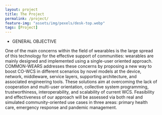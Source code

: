 ```yaml
---
layout: project
title: The Project
permalink: /project/
feature-img: "assets/img/pexels/desk-top.webp"
tags: [Project]
---
```


* GENERAL OBJECTIVE

One of the main concerns within the field of wearables is the large spread of this technology for the effective support of communities: wearables are mainly designed and implemented using a single-user oriented
approach. COMMON-WEARS addresses these concerns by proposing a new way to boost CO-WCS in different scenarios by novel models at the device, network, middleware, service layers, supporting architecture, and
associated engineering tools. These solutions aim at overcoming the lack of cooperation and multi-user orientation, collective system programming, trustworthiness, interoperability, and scalability of current WCS.
Feasibility and effectiveness of our approach will be assessed via both real and simulated community-oriented use cases in three areas: primary health care, emergency response and pandemic management.

